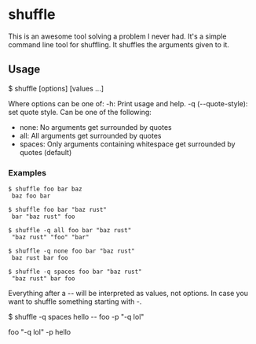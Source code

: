 # shuffle

This is an awesome tool solving a problem I never had. It's a simple command line tool for shuffling. It shuffles the arguments given to it.

## Usage

  $ shuffle [options] [values ...]

Where options can be one of:
-h: Print usage and help.
-q (--quote-style): set quote style. Can be one of the following:
  * none: No arguments get surrounded by quotes
  * all: All arguments get surrounded by quotes
  * spaces: Only arguments containing whitespace get surrounded by quotes (default)

### Examples

```
$ shuffle foo bar baz  
 baz foo bar

$ shuffle foo bar "baz rust"  
 bar "baz rust" foo

$ shuffle -q all foo bar "baz rust"  
 "baz rust" "foo" "bar"

$ shuffle -q none foo bar "baz rust"  
 baz rust bar foo

$ shuffle -q spaces foo bar "baz rust"  
 "baz rust" bar foo
```

Everything after a -- will be interpreted as values, not options. In case you want to shuffle something starting with -.

$ shuffle -q spaces hello -- foo -p "-q lol"

 foo "-q lol" -p hello

